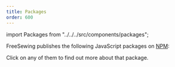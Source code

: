 ```yaml
---
title: Packages
order: 600
---
```


import Packages from "../../../src/components/packages";

FreeSewing publishes the following JavaScript packages on [NPM](https://www.npmjs.com/):

<packages />

Click on any of them to find out more about that package.